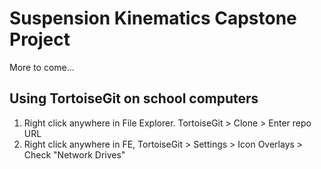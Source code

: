 # Suspension Kinematics Capstone Project
More to come...

## Using TortoiseGit on school computers

1. Right click anywhere in File Explorer. TortoiseGit > Clone > Enter repo URL
2. Right click anywhere in FE, TortoiseGit > Settings > Icon Overlays > Check "Network Drives"